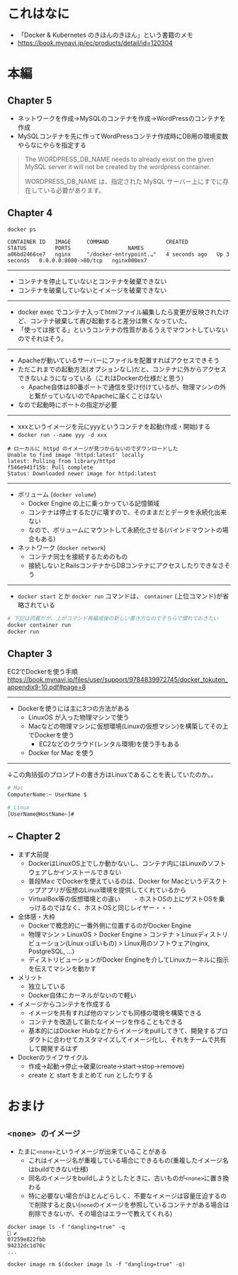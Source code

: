 # これはなに
- 「Docker & Kubernetes のきほんのきほん」という書籍のメモ
- https://book.mynavi.jp/ec/products/detail/id=120304

# 本編

## Chapter 5
- ネットワークを作成→MySQLのコンテナを作成→WordPressのコンテナを作成
- MySQLコンテナを先に作ってWordPressコンテナ作成時にDB用の環境変数やらなにやらを指定する

> The WORDPRESS_DB_NAME needs to already exist on the given MySQL server it will not be created by the wordpress container.
> 
> WORDPRESS_DB_NAME は、指定された MySQL サーバー上にすでに存在している必要があります。

## Chapter 4

```
docker ps

CONTAINER ID   IMAGE     COMMAND                  CREATED         STATUS         PORTS                  NAMES
a06bd2466ce7   nginx     "/docker-entrypoint.…"   4 seconds ago   Up 3 seconds   0.0.0.0:8080->80/tcp   nginx000ex7
```

---

- コンテナを停止していないとコンテナを破棄できない
- コンテナを破棄していないとイメージを破棄できない

---

- docker exec でコンテナ入ってhtmlファイル編集したら変更が反映されたけど、コンテナ破棄して再び起動すると差分は無くなっていた。
- 「使っては捨てる」というコンテナの性質があるうえでマウントしていないのでそれはそう。

---

- Apacheが動いているサーバーにファイルを配置すればアクセスできそう
- ただこれまでの起動方法(オプションなし)だと、コンテナに外からアクセスできないようになっている（これはDockerの仕様だと思う）
  - Apache自体は80番ポートで通信を受け付けているが、物理マシンの外と繋がっていないのでApacheに届くことはない
- なので起動時にポートの指定が必要


---

- xxxというイメージを元にyyyというコンテナを起動(作成・開始)する
- `docker run --name yyy -d xxx`

```
# ローカルに httpd のイメージが見つからないのでダウンロードした
Unable to find image 'httpd:latest' locally
latest: Pulling from library/httpd
f546e941f15b: Pull complete
Status: Downloaded newer image for httpd:latest
```

---

- ボリューム (`docker volume`)
  - Docker Engine の上に乗っかっている記憶領域
  - コンテナは停止するたびに壊すので、そのままだとデータを永続化出来ない
  - なので、ボリュームにマウントして永続化させる(バインドマウントの場合もある)
- ネットワーク (`docker network`)
  - コンテナ同士を接続するためのもの
  - 接続しないとRailsコンテナからDBコンテナにアクセスしたりできなさそう

---

- `docker start` とか `docker run` コマンドは、 `container` (上位コマンド)が省略されている
```bash
# 下記は同義だが、上がコマンド再編成後の新しい書き方なのでそちらで慣れておきたい
docker container run
docker run
```

## Chapter 3

EC2でDockerを使う手順
https://book.mynavi.jp/files/user/support/9784839972745/docker_tokuten_appendix9-10.pdf#page=8

---

- Dockerを使うには主に3つの方法がある
  - LinuxOS が入った物理マシンで使う
  - Macなどの物理マシンに仮想環境(Linuxの仮想マシン)を構築してその上でDockerを使う
    - EC2などのクラウド(レンタル環境)を使う手もある
  - Docker for Mac を使う

---

↓この角括弧のプロンプトの書き方はLinuxであることを表していたのか。。
```bash
# Mac
ComputerName:~ UserName $

# Linux
[UserName@HostName~]#
```

## ~ Chapter 2
- まず大前提
  - DockerはLinuxOS上でしか動かないし、コンテナ内にはLinuxのソフトウェアしかインストールできない
  - 普段MaｃでDockerを使えているのは、Docker for Macというデスクトップアプリが仮想のLinux環境を提供してくれているから
  - VirtualBox等の仮想環境との違い
  　　- ホストOSの上にゲストOSを乗っけるのではなく、ホストOSと同じレイヤー・・・
- 全体感・大枠
  - Dockerで概念的に一番外側に位置するのがDocker Engine
  - 物理マシン > LinuxOS > Docker Engine > コンテナ > Linuxディストリビューション(Linuxっぽいもの) > Linux用のソフトウェア(nginx, PostgreSQL, ...)
  - ディストリビューションがDocker Engineを介してLinuxカーネルに指示を伝えてマシンを動かす
- メリット
  - 独立している
  - Docker自体にカーネルがないので軽い
- イメージからコンテナを作成する
  - イメージを共有すれば他のマシンでも同様の環境を構築できる
  - コンテナを改造して新たなイメージを作ることもできる
  - 基本的にはDocker Hubなどからイメージをpullしてきて、開発するプロダクトに合わせてカスタマイズしてイメージ化し、それをチームで共有して開発するはず
- Dockerのライフサイクル
  - 作成→起動→停止→破棄(create->start->stop->remove)
  - create と start をまとめて run としたりする

# おまけ
## `<none> のイメージ`
- たまに`<none>`というイメージが出来ていることがある
  - これはイメージ名が重複している場合にできるもの(重複したイメージ名はbuildできない仕様)
  - 同名のイメージをbuildしようとしたときに、古いものが`<none>`に置き換わる
  - 特に必要ない場合がほとんどらしく、不要なイメージは容量圧迫するので削除すると良い(`none`のイメージを参照しているコンテナがある場合は削除できないが、その場合はエラーで教えてくれる)

```
docker image ls -f "dangling=true" -q                                                                                      ✔
07259e822fbb
94232dc1d70c
...

docker image rm $(docker image ls -f "dangling=true" -q)
```

